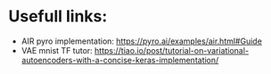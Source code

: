 # Usefull links:
- AIR pyro implementation: https://pyro.ai/examples/air.html#Guide
- VAE mnist TF tutor: https://tiao.io/post/tutorial-on-variational-autoencoders-with-a-concise-keras-implementation/
